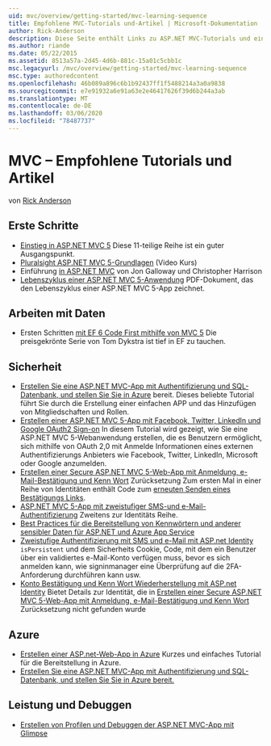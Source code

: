 ```yaml
---
uid: mvc/overview/getting-started/mvc-learning-sequence
title: Empfohlene MVC-Tutorials und-Artikel | Microsoft-Dokumentation
author: Rick-Anderson
description: Diese Seite enthält Links zu ASP.NET MVC-Tutorials und eine vorgeschlagene Sequenz.
ms.author: riande
ms.date: 05/22/2015
ms.assetid: 8513a57a-2d45-4d6b-881c-15a01c5cbb1c
msc.legacyurl: /mvc/overview/getting-started/mvc-learning-sequence
msc.type: authoredcontent
ms.openlocfilehash: 46b089a896c6b1b92437ff1f5488214a3a0a9838
ms.sourcegitcommit: e7e91932a6e91a63e2e46417626f39d6b244a3ab
ms.translationtype: MT
ms.contentlocale: de-DE
ms.lasthandoff: 03/06/2020
ms.locfileid: "78487737"
---
```

# <a name="mvc-recommended-tutorials-and-articles"></a>MVC – Empfohlene Tutorials und Artikel

von [Rick Anderson](https://twitter.com/RickAndMSFT)

<a id="pwd"></a>
## <a name="getting-started"></a>Erste Schritte

- [Einstieg in ASP.NET MVC 5](introduction/getting-started.md) Diese 11-teilige Reihe ist ein guter Ausgangspunkt.
- [Pluralsight ASP.NET MVC 5-Grundlagen](https://pluralsight.com/training/Player?author=scott-allen&amp;name=aspdotnet-mvc5-fundamentals-m1-introduction&amp;mode=live&amp;clip=0&amp;course=aspdotnet-mvc5-fundamentals) (Video Kurs)
- Einführung [in ASP.NET MVC](https://channel9.msdn.com/Series/Introduction-to-ASP-NET-MVC) von Jon Galloway und Christopher Harrison
- [Lebenszyklus einer ASP.NET MVC 5-Anwendung](lifecycle-of-an-aspnet-mvc-5-application.md) PDF-Dokument, das den Lebenszyklus einer ASP.NET MVC 5-App zeichnet.

<a id="con"></a>
## <a name="working-with-data"></a>Arbeiten mit Daten

- Ersten Schritten [mit EF 6 Code First mithilfe von MVC 5](getting-started-with-ef-using-mvc/creating-an-entity-framework-data-model-for-an-asp-net-mvc-application.md) Die preisgekrönte Serie von Tom Dykstra ist tief in EF zu tauchen.

<a id="wj"></a>
## <a name="security"></a>Sicherheit

- [Erstellen Sie eine ASP.NET MVC-App mit Authentifizierung und SQL-Datenbank, und stellen Sie Sie in Azure](https://azure.microsoft.com/documentation/articles/web-sites-dotnet-deploy-aspnet-mvc-app-membership-oauth-sql-database/) bereit. Dieses beliebte Tutorial führt Sie durch die Erstellung einer einfachen APP und das Hinzufügen von Mitgliedschaften und Rollen.
- [Erstellen einer ASP.NET MVC 5-App mit Facebook, Twitter, LinkedIn und Google OAuth2 Sign-on](../security/create-an-aspnet-mvc-5-app-with-facebook-and-google-oauth2-and-openid-sign-on.md) In diesem Tutorial wird gezeigt, wie Sie eine ASP.NET MVC 5-Webanwendung erstellen, die es Benutzern ermöglicht, sich mithilfe von OAuth 2,0 mit Anmelde Informationen eines externen Authentifizierungs Anbieters wie Facebook, Twitter, LinkedIn, Microsoft oder Google anzumelden.
- [Erstellen einer Secure ASP.NET MVC 5-Web-App mit Anmeldung, e-Mail-Bestätigung und Kenn Wort](../security/create-an-aspnet-mvc-5-web-app-with-email-confirmation-and-password-reset.md) Zurücksetzung Zum ersten Mal in einer Reihe von Identitäten enthält Code zum [erneuten Senden eines Bestätigungs Links](../security/create-an-aspnet-mvc-5-web-app-with-email-confirmation-and-password-reset.md#rsend).
- [ASP.NET MVC 5-App mit zweistufiger SMS-und e-Mail-Authentifizierung](../security/aspnet-mvc-5-app-with-sms-and-email-two-factor-authentication.md) Zweitens zur Identitäts Reihe.
- [Best Practices für die Bereitstellung von Kennwörtern und anderer sensibler Daten für ASP.NET und Azure App Service](../../../identity/overview/features-api/best-practices-for-deploying-passwords-and-other-sensitive-data-to-aspnet-and-azure.md)
- [Zweistufige Authentifizierung mit SMS und e-Mail mit ASP.net Identity](../../../identity/overview/features-api/two-factor-authentication-using-sms-and-email-with-aspnet-identity.md) `isPersistent` und dem Sicherheits Cookie, Code, mit dem ein Benutzer über ein validiertes e-Mail-Konto verfügen muss, bevor es sich anmelden kann, wie signinmanager eine Überprüfung auf die 2FA-Anforderung durchführen kann usw.
- [Konto Bestätigung und Kenn Wort Wiederherstellung mit ASP.net Identity](../../../identity/overview/features-api/account-confirmation-and-password-recovery-with-aspnet-identity.md) Bietet Details zur Identität, die in [Erstellen einer Secure ASP.NET MVC 5-Web-App mit Anmeldung, e-Mail-Bestätigung und Kenn Wort](../security/create-an-aspnet-mvc-5-web-app-with-email-confirmation-and-password-reset.md) Zurücksetzung nicht gefunden wurde

<a id="da"></a>
## <a name="azure"></a>Azure

- [Erstellen einer ASP.net-Web-App in Azure](https://azure.microsoft.com/documentation/articles/web-sites-dotnet-get-started/) Kurzes und einfaches Tutorial für die Bereitstellung in Azure.
- [Erstellen Sie eine ASP.NET MVC-App mit Authentifizierung und SQL-Datenbank, und stellen Sie Sie in Azure bereit.](https://azure.microsoft.com/documentation/articles/web-sites-dotnet-deploy-aspnet-mvc-app-membership-oauth-sql-database/)

<a id="perf"></a>
## <a name="performance-and-debugging"></a>Leistung und Debuggen

- [Erstellen von Profilen und Debuggen der ASP.NET MVC-App mit Glimpse](../performance/profile-and-debug-your-aspnet-mvc-app-with-glimpse.md)
